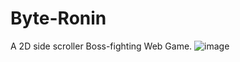 # Byte-Ronin
A 2D side scroller Boss-fighting Web Game.
 ![image](https://github.com/WillHalimLee/Byte-Ronin/assets/92896766/37402805-606c-4ab4-a10f-9290dcf6ade4)
